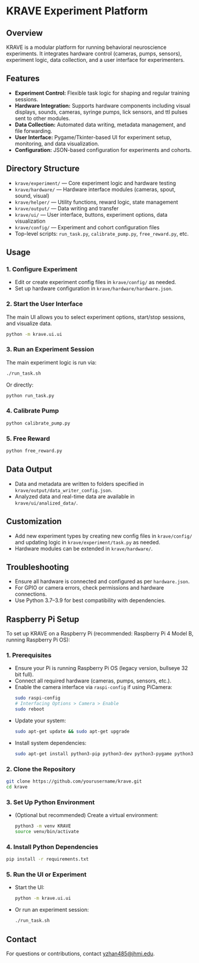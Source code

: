 # KRAVE Experiment Platform

## Overview

KRAVE is a modular platform for running behavioral neuroscience experiments. It integrates hardware control (cameras, pumps, sensors), experiment logic, data collection, and a user interface for experimenters.

## Features
- **Experiment Control:** Flexible task logic for shaping and regular training sessions.
- **Hardware Integration:** Supports hardware components including visual displays, sounds, cameras, syringe pumps, lick sensors, and ttl pulses sent to other modules.
- **Data Collection:** Automated data writing, metadata management, and file forwarding.
- **User Interface:** Pygame/Tkinter-based UI for experiment setup, monitoring, and data visualization.
- **Configuration:** JSON-based configuration for experiments and cohorts.

## Directory Structure
- `krave/experiment/` — Core experiment logic and hardware testing
- `krave/hardware/` — Hardware interface modules (cameras, spout, sound, visual)
- `krave/helper/` — Utility functions, reward logic, state management
- `krave/output/` — Data writing and transfer
- `krave/ui/` — User interface, buttons, experiment options, data visualization
- `krave/config/` — Experiment and cohort configuration files
- Top-level scripts: `run_task.py`, `calibrate_pump.py`, `free_reward.py`, etc.


## Usage

### 1. Configure Experiment
- Edit or create experiment config files in `krave/config/` as needed.
- Set up hardware configuration in `krave/hardware/hardware.json`.

### 2. Start the User Interface

The main UI allows you to select experiment options, start/stop sessions, and visualize data.

```bash
python -m krave.ui.ui
```

### 3. Run an Experiment Session

The main experiment logic is run via:

```bash
./run_task.sh
```

Or directly:

```bash
python run_task.py
```

### 4. Calibrate Pump

```bash
python calibrate_pump.py
```

### 5. Free Reward

```bash
python free_reward.py
```

## Data Output
- Data and metadata are written to folders specified in `krave/output/data_writer_config.json`.
- Analyzed data and real-time data are available in `krave/ui/analized_data/`.

## Customization
- Add new experiment types by creating new config files in `krave/config/` and updating logic in `krave/experiment/task.py` as needed.
- Hardware modules can be extended in `krave/hardware/`.

## Troubleshooting
- Ensure all hardware is connected and configured as per `hardware.json`.
- For GPIO or camera errors, check permissions and hardware connections.
- Use Python 3.7–3.9 for best compatibility with dependencies.

## Raspberry Pi Setup

To set up KRAVE on a Raspberry Pi (recommended: Raspberry Pi 4 Model B, running Raspberry Pi OS):

### 1. Prerequisites
- Ensure your Pi is running Raspberry Pi OS (legacy version, bullseye 32 bit full).
- Connect all required hardware (cameras, pumps, sensors, etc.).
- Enable the camera interface via `raspi-config` if using PiCamera:
  ```bash
  sudo raspi-config
  # Interfacing Options > Camera > Enable
  sudo reboot
  ```
- Update your system:
  ```bash
  sudo apt-get update && sudo apt-get upgrade
  ```
- Install system dependencies:
  ```bash
  sudo apt-get install python3-pip python3-dev python3-pygame python3-tk python3-pil libatlas-base-dev libopenjp2-7 libtiff5
  ```

### 2. Clone the Repository
```bash
git clone https://github.com/yourusername/krave.git
cd krave
```

### 3. Set Up Python Environment
- (Optional but recommended) Create a virtual environment:
  ```bash
  python3 -m venv KRAVE
  source venv/bin/activate
  ```

### 4. Install Python Dependencies
```bash
pip install -r requirements.txt
```

### 5. Run the UI or Experiment
- Start the UI:
  ```bash
  python -m krave.ui.ui
  ```
- Or run an experiment session:
  ```bash
  ./run_task.sh
  ```

## Contact

For questions or contributions, contact yzhan485@jhmi.edu. 